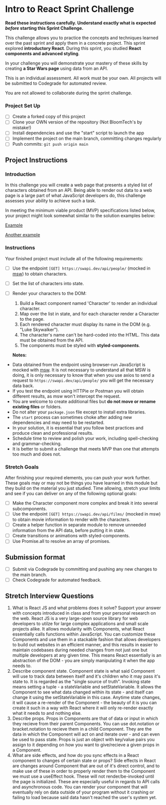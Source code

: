 # Intro to React Sprint Challenge

**Read these instructions carefully. Understand exactly what is expected _before_ starting this Sprint Challenge.**

This challenge allows you to practice the concepts and techniques learned over the past sprint and apply them in a concrete project. This sprint explored **introductory React**. During this sprint, you studied **React components and advanced styling**.

In your challenge you will demonstrate your mastery of these skills by creating **a Star Wars page** using data from an API.

This is an individual assessment. All work must be your own. All projects will be submitted to Codegrade for automated review.

You are not allowed to collaborate during the sprint challenge.

### Project Set Up

- [ ] Create a forked copy of this project
- [ ] Clone your OWN version of the repository (Not BloomTech's by mistake!)
- [ ] Install dependencies and use the "start" script to launch the app
- [ ] Implement the project on the main branch, committing changes regularly
- [ ] Push commits: `git push origin main`

## Project Instructions

### Introduction

In this challenge you will create a web page that presents a styled list of characters obtained from an API. Being able to render out data to a web page is a large part of what JavaScript developers do, this challenge assesses your ability to achieve such a task.

In meeting the minimum viable product (MVP) specifications listed below, your project might look somewhat similar to the solution examples below:

[Example](https://github.com/bloominstituteoftechnology/web-sprint-challenge-intro-to-react/blob/main/Assets/sample-screenshot.png)

[Another example](https://github.com/bloominstituteoftechnology/web-sprint-challenge-intro-to-react/blob/main/Assets/sample-screenshot2.png)

### Instructions

Your finished project must include all of the following requirements:

- [ ] Use the endpoint `[GET] https://swapi.dev/api/people/` (mocked in [msw](https://github.com/mswjs/msw)) to obtain characters.
- [ ] Set the list of characters into state.
- [ ] Render your characters to the DOM:

  1. Build a React component named 'Character' to render an individual character.
  1. Map over the list in state, and for each character render a Character to the page.
  1. Each rendered character must display its name in the DOM (e.g. "Luke Skywalker").
  1. The character's name can't be hard-coded into the HTML. This data must be obtained from the API.
  1. The components must be styled with **styled-components**.

  **Notes:**

- Data obtained from the endpoint using browser-run JavaScript is mocked with [msw](https://github.com/mswjs/msw). It is not necessary to understand all that MSW is doing, it is only necessary to know that when you use axios to send a request to `https://swapi.dev/api/people/` you will get the necessary data back.
- If you test the endpoint using HTTPie or Postman you will obtain different results, as msw won't intercept the request.
- You are welcome to create additional files but **do not move or rename existing files** or folders.
- Do not alter your `package.json` file except to install extra libraries.
- The `start` process can sometimes choke after adding new dependencies and may need to be restarted.
- In your solution, it is essential that you follow best practices and produce clean and professional results.
- Schedule time to review and polish your work, including spell-checking and grammar-checking.
- It is better to submit a challenge that meets MVP than one that attempts too much and does not.

### Stretch Goals

After finishing your required elements, you can push your work further. These goals may or may not be things you have learned in this module but they build on the material you just studied. Time allowing, stretch your limits and see if you can deliver on any of the following optional goals:

- [ ] Make the Character component more complex and break it into several subcomponents.
- [ ] Use the endpoint `[GET] https://swapi.dev/api/films/` (mocked in msw) to obtain movie information to render with the characters.
- [ ] Create a helper function in separate module to remove unneeded information from the API data, before putting it in state.
- [ ] Create transitions or animations with styled-components.
- [ ] Use Promise.all to resolve an array of promises.

## Submission format

- [ ] Submit via Codegrade by committing and pushing any new changes to the main branch.
- [ ] Check Codegrade for automated feedback.

## Stretch Interview Questions

1. What is React JS and what problems does it solve? Support your answer with concepts introduced in class and from your personal research on the 
web.
React JS is a very large-open source library for web developers to utilze for large complex applications and small scale projects alike. It allows modularity with Components, what React essentially calls functions within JavaScript. You can customize these Components and use them in a stackable fashion that allows developers to build out websites in an efficient manner, and this results in easier to maintain codebases during needed changes from not just one but multiple developers at any given time. This means React essentially is an abstraction of the DOM - you are simply manipulating it when the app needs to.
1. Describe component state.
Component state is what said Component will use to track data between itself and it's children who it may pass it's state to. It is regarded as the "single source of truth". Invoking state means setting a tuple - a stateVariable and setStateVariable. It allows the Component to see what data changed within its state - and itself can change it using the setStateVariable in this case. Anytime state changes, it will cause a re-render of the Component - the beauty of it is you can create it such in a way with React where it will only re-render exactly what it needs to and nothing else.
1. Describe props.
Props in Components are that of data or input in which they recieve from their parent Components. You can use dot.notation or bracket.notation to recieve them in a child Component. They are the data in which the Component will act on and iterate over - and can even be used to pass state. Props is just an object with key/value pairs you assign to it depending on how you want to give/recieve a given props in a Component.
1. What are side effects, and how do you sync effects in a React component to changes of certain state or props?
Side effects in React are changes around  Component that are out of it's direct control, and to make use of these in order to properly render them to the Component we must use a useEffect hook. These will not render/be-invoked until the page is initialized. These are especially useful in regards to API calls and asynchronous code. You can render your component that will eventually rely on data outside of your program without it crashing or failing to load because said data hasn't reached the user's system yet.
